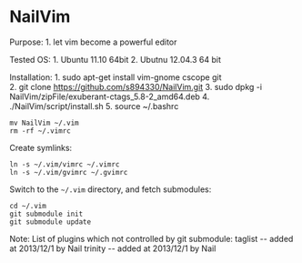 NailVim
=======

Purpose:
    1. let vim become a powerful editor

Tested OS:
	1. Ubuntu 11.10 64bit
	2. Ubutnu 12.04.3 64 bit

Installation:
	1. sudo apt-get install vim-gnome cscope git	
    2. git clone https://github.com/s894330/NailVim.git
    3. sudo dpkg -i NailVim/zipFile/exuberant-ctags_5.8-2_amd64.deb
    4. ./NailVim/script/install.sh
    5. source ~/.bashrc

    
    mv NailVim ~/.vim
    rm -rf ~/.vimrc

Create symlinks:

    ln -s ~/.vim/vimrc ~/.vimrc
    ln -s ~/.vim/gvimrc ~/.gvimrc

Switch to the `~/.vim` directory, and fetch submodules:

    cd ~/.vim
    git submodule init
    git submodule update

Note:
List of plugins which not controlled by git submodule:
    taglist -- added at 2013/12/1 by Nail
    trinity -- added at 2013/12/1 by Nail
